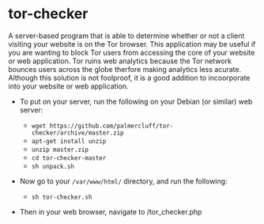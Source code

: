 # tor-checker
A server-based program that is able to determine whether or not a client visiting your website is on the Tor browser. This application may be useful if you are wanting to block Tor users from accessing the core of your website or web application. Tor ruins web analytics because the Tor network bounces users across the globe therfore making analytics less acurate. Although this solution is not foolproof, it is a good addition to incoorporate into your website or web application.

- To put on your server, run the following on your Debian (or similar) web server:
  - `wget https://github.com/palmercluff/tor-checker/archive/master.zip`
  - `apt-get install unzip`
  - `unzip master.zip`
  - `cd tor-checker-master`
  - `sh unpack.sh`

- Now go to your `/var/www/html/` directory, and run the following:
  - `sh tor-checker.sh`

- Then in your web browser, navigate to <your-website>/tor_checker.php